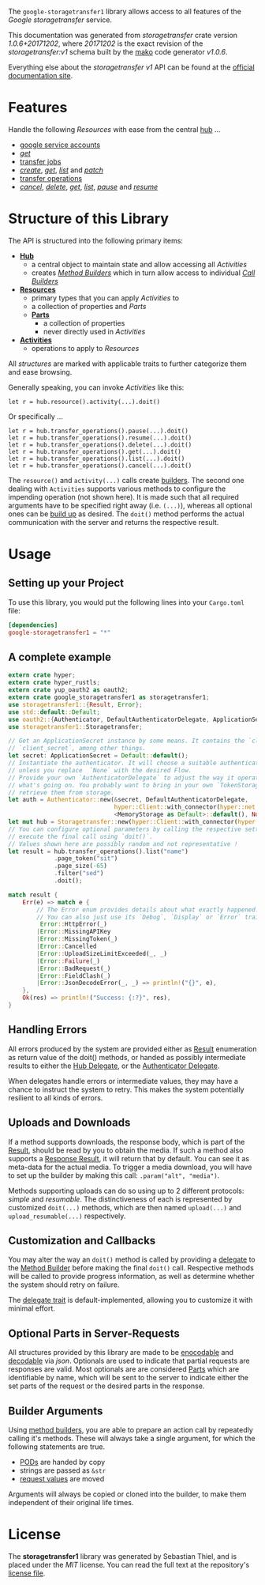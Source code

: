<!---
DO NOT EDIT !
This file was generated automatically from 'src/mako/api/README.md.mako'
DO NOT EDIT !
-->
The `google-storagetransfer1` library allows access to all features of the *Google storagetransfer* service.

This documentation was generated from *storagetransfer* crate version *1.0.6+20171202*, where *20171202* is the exact revision of the *storagetransfer:v1* schema built by the [mako](http://www.makotemplates.org/) code generator *v1.0.6*.

Everything else about the *storagetransfer* *v1* API can be found at the
[official documentation site](https://cloud.google.com/storage/transfer).
# Features

Handle the following *Resources* with ease from the central [hub](https://docs.rs/google-storagetransfer1/1.0.6+20171202/google_storagetransfer1/struct.Storagetransfer.html) ... 

* [google service accounts](https://docs.rs/google-storagetransfer1/1.0.6+20171202/google_storagetransfer1/struct.GoogleServiceAccount.html)
 * [*get*](https://docs.rs/google-storagetransfer1/1.0.6+20171202/google_storagetransfer1/struct.GoogleServiceAccountGetCall.html)
* [transfer jobs](https://docs.rs/google-storagetransfer1/1.0.6+20171202/google_storagetransfer1/struct.TransferJob.html)
 * [*create*](https://docs.rs/google-storagetransfer1/1.0.6+20171202/google_storagetransfer1/struct.TransferJobCreateCall.html), [*get*](https://docs.rs/google-storagetransfer1/1.0.6+20171202/google_storagetransfer1/struct.TransferJobGetCall.html), [*list*](https://docs.rs/google-storagetransfer1/1.0.6+20171202/google_storagetransfer1/struct.TransferJobListCall.html) and [*patch*](https://docs.rs/google-storagetransfer1/1.0.6+20171202/google_storagetransfer1/struct.TransferJobPatchCall.html)
* [transfer operations](https://docs.rs/google-storagetransfer1/1.0.6+20171202/google_storagetransfer1/struct.TransferOperation.html)
 * [*cancel*](https://docs.rs/google-storagetransfer1/1.0.6+20171202/google_storagetransfer1/struct.TransferOperationCancelCall.html), [*delete*](https://docs.rs/google-storagetransfer1/1.0.6+20171202/google_storagetransfer1/struct.TransferOperationDeleteCall.html), [*get*](https://docs.rs/google-storagetransfer1/1.0.6+20171202/google_storagetransfer1/struct.TransferOperationGetCall.html), [*list*](https://docs.rs/google-storagetransfer1/1.0.6+20171202/google_storagetransfer1/struct.TransferOperationListCall.html), [*pause*](https://docs.rs/google-storagetransfer1/1.0.6+20171202/google_storagetransfer1/struct.TransferOperationPauseCall.html) and [*resume*](https://docs.rs/google-storagetransfer1/1.0.6+20171202/google_storagetransfer1/struct.TransferOperationResumeCall.html)




# Structure of this Library

The API is structured into the following primary items:

* **[Hub](https://docs.rs/google-storagetransfer1/1.0.6+20171202/google_storagetransfer1/struct.Storagetransfer.html)**
    * a central object to maintain state and allow accessing all *Activities*
    * creates [*Method Builders*](https://docs.rs/google-storagetransfer1/1.0.6+20171202/google_storagetransfer1/trait.MethodsBuilder.html) which in turn
      allow access to individual [*Call Builders*](https://docs.rs/google-storagetransfer1/1.0.6+20171202/google_storagetransfer1/trait.CallBuilder.html)
* **[Resources](https://docs.rs/google-storagetransfer1/1.0.6+20171202/google_storagetransfer1/trait.Resource.html)**
    * primary types that you can apply *Activities* to
    * a collection of properties and *Parts*
    * **[Parts](https://docs.rs/google-storagetransfer1/1.0.6+20171202/google_storagetransfer1/trait.Part.html)**
        * a collection of properties
        * never directly used in *Activities*
* **[Activities](https://docs.rs/google-storagetransfer1/1.0.6+20171202/google_storagetransfer1/trait.CallBuilder.html)**
    * operations to apply to *Resources*

All *structures* are marked with applicable traits to further categorize them and ease browsing.

Generally speaking, you can invoke *Activities* like this:

```Rust,ignore
let r = hub.resource().activity(...).doit()
```

Or specifically ...

```ignore
let r = hub.transfer_operations().pause(...).doit()
let r = hub.transfer_operations().resume(...).doit()
let r = hub.transfer_operations().delete(...).doit()
let r = hub.transfer_operations().get(...).doit()
let r = hub.transfer_operations().list(...).doit()
let r = hub.transfer_operations().cancel(...).doit()
```

The `resource()` and `activity(...)` calls create [builders][builder-pattern]. The second one dealing with `Activities` 
supports various methods to configure the impending operation (not shown here). It is made such that all required arguments have to be 
specified right away (i.e. `(...)`), whereas all optional ones can be [build up][builder-pattern] as desired.
The `doit()` method performs the actual communication with the server and returns the respective result.

# Usage

## Setting up your Project

To use this library, you would put the following lines into your `Cargo.toml` file:

```toml
[dependencies]
google-storagetransfer1 = "*"
```

## A complete example

```Rust
extern crate hyper;
extern crate hyper_rustls;
extern crate yup_oauth2 as oauth2;
extern crate google_storagetransfer1 as storagetransfer1;
use storagetransfer1::{Result, Error};
use std::default::Default;
use oauth2::{Authenticator, DefaultAuthenticatorDelegate, ApplicationSecret, MemoryStorage};
use storagetransfer1::Storagetransfer;

// Get an ApplicationSecret instance by some means. It contains the `client_id` and 
// `client_secret`, among other things.
let secret: ApplicationSecret = Default::default();
// Instantiate the authenticator. It will choose a suitable authentication flow for you, 
// unless you replace  `None` with the desired Flow.
// Provide your own `AuthenticatorDelegate` to adjust the way it operates and get feedback about 
// what's going on. You probably want to bring in your own `TokenStorage` to persist tokens and
// retrieve them from storage.
let auth = Authenticator::new(&secret, DefaultAuthenticatorDelegate,
                              hyper::Client::with_connector(hyper::net::HttpsConnector::new(hyper_rustls::TlsClient::new())),
                              <MemoryStorage as Default>::default(), None);
let mut hub = Storagetransfer::new(hyper::Client::with_connector(hyper::net::HttpsConnector::new(hyper_rustls::TlsClient::new())), auth);
// You can configure optional parameters by calling the respective setters at will, and
// execute the final call using `doit()`.
// Values shown here are possibly random and not representative !
let result = hub.transfer_operations().list("name")
             .page_token("sit")
             .page_size(-65)
             .filter("sed")
             .doit();

match result {
    Err(e) => match e {
        // The Error enum provides details about what exactly happened.
        // You can also just use its `Debug`, `Display` or `Error` traits
         Error::HttpError(_)
        |Error::MissingAPIKey
        |Error::MissingToken(_)
        |Error::Cancelled
        |Error::UploadSizeLimitExceeded(_, _)
        |Error::Failure(_)
        |Error::BadRequest(_)
        |Error::FieldClash(_)
        |Error::JsonDecodeError(_, _) => println!("{}", e),
    },
    Ok(res) => println!("Success: {:?}", res),
}

```
## Handling Errors

All errors produced by the system are provided either as [Result](https://docs.rs/google-storagetransfer1/1.0.6+20171202/google_storagetransfer1/enum.Result.html) enumeration as return value of 
the doit() methods, or handed as possibly intermediate results to either the 
[Hub Delegate](https://docs.rs/google-storagetransfer1/1.0.6+20171202/google_storagetransfer1/trait.Delegate.html), or the [Authenticator Delegate](https://docs.rs/yup-oauth2/*/yup_oauth2/trait.AuthenticatorDelegate.html).

When delegates handle errors or intermediate values, they may have a chance to instruct the system to retry. This 
makes the system potentially resilient to all kinds of errors.

## Uploads and Downloads
If a method supports downloads, the response body, which is part of the [Result](https://docs.rs/google-storagetransfer1/1.0.6+20171202/google_storagetransfer1/enum.Result.html), should be
read by you to obtain the media.
If such a method also supports a [Response Result](https://docs.rs/google-storagetransfer1/1.0.6+20171202/google_storagetransfer1/trait.ResponseResult.html), it will return that by default.
You can see it as meta-data for the actual media. To trigger a media download, you will have to set up the builder by making
this call: `.param("alt", "media")`.

Methods supporting uploads can do so using up to 2 different protocols: 
*simple* and *resumable*. The distinctiveness of each is represented by customized 
`doit(...)` methods, which are then named `upload(...)` and `upload_resumable(...)` respectively.

## Customization and Callbacks

You may alter the way an `doit()` method is called by providing a [delegate](https://docs.rs/google-storagetransfer1/1.0.6+20171202/google_storagetransfer1/trait.Delegate.html) to the 
[Method Builder](https://docs.rs/google-storagetransfer1/1.0.6+20171202/google_storagetransfer1/trait.CallBuilder.html) before making the final `doit()` call. 
Respective methods will be called to provide progress information, as well as determine whether the system should 
retry on failure.

The [delegate trait](https://docs.rs/google-storagetransfer1/1.0.6+20171202/google_storagetransfer1/trait.Delegate.html) is default-implemented, allowing you to customize it with minimal effort.

## Optional Parts in Server-Requests

All structures provided by this library are made to be [enocodable](https://docs.rs/google-storagetransfer1/1.0.6+20171202/google_storagetransfer1/trait.RequestValue.html) and 
[decodable](https://docs.rs/google-storagetransfer1/1.0.6+20171202/google_storagetransfer1/trait.ResponseResult.html) via *json*. Optionals are used to indicate that partial requests are responses 
are valid.
Most optionals are are considered [Parts](https://docs.rs/google-storagetransfer1/1.0.6+20171202/google_storagetransfer1/trait.Part.html) which are identifiable by name, which will be sent to 
the server to indicate either the set parts of the request or the desired parts in the response.

## Builder Arguments

Using [method builders](https://docs.rs/google-storagetransfer1/1.0.6+20171202/google_storagetransfer1/trait.CallBuilder.html), you are able to prepare an action call by repeatedly calling it's methods.
These will always take a single argument, for which the following statements are true.

* [PODs][wiki-pod] are handed by copy
* strings are passed as `&str`
* [request values](https://docs.rs/google-storagetransfer1/1.0.6+20171202/google_storagetransfer1/trait.RequestValue.html) are moved

Arguments will always be copied or cloned into the builder, to make them independent of their original life times.

[wiki-pod]: http://en.wikipedia.org/wiki/Plain_old_data_structure
[builder-pattern]: http://en.wikipedia.org/wiki/Builder_pattern
[google-go-api]: https://github.com/google/google-api-go-client

# License
The **storagetransfer1** library was generated by Sebastian Thiel, and is placed 
under the *MIT* license.
You can read the full text at the repository's [license file][repo-license].

[repo-license]: https://github.com/Byron/google-apis-rsblob/master/LICENSE.md
